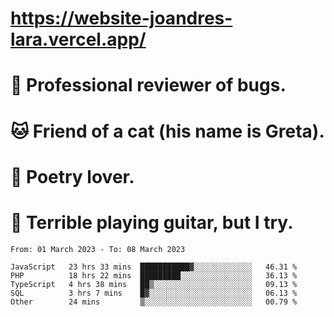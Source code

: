 # https://website-joandres-lara.vercel.app/
# 🐛 Professional reviewer of bugs.
# 🐱 Friend of a cat (his name is Greta).
# 📜 Poetry lover.
# 🎸 Terrible playing guitar, but I try.

<!--START_SECTION:waka-->

```text
From: 01 March 2023 - To: 08 March 2023

JavaScript   23 hrs 33 mins  ███████████▓░░░░░░░░░░░░░   46.31 %
PHP          18 hrs 22 mins  █████████░░░░░░░░░░░░░░░░   36.13 %
TypeScript   4 hrs 38 mins   ██▒░░░░░░░░░░░░░░░░░░░░░░   09.13 %
SQL          3 hrs 7 mins    █▓░░░░░░░░░░░░░░░░░░░░░░░   06.13 %
Other        24 mins         ▒░░░░░░░░░░░░░░░░░░░░░░░░   00.79 %
```

<!--END_SECTION:waka-->
